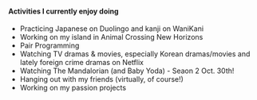 #### Activities I currently enjoy doing
- Practicing Japanese on Duolingo and kanji on WaniKani
- Working on my island in Animal Crossing New Horizons 
- Pair Programming
- Watching TV dramas & movies, especially Korean dramas/movies and lately foreign crime dramas on Netflix 
- Watching The Mandalorian (and Baby Yoda) - Seaon 2 Oct. 30th!
- Hanging out with my friends (virtually, of course!) 
- Working on my passion projects
